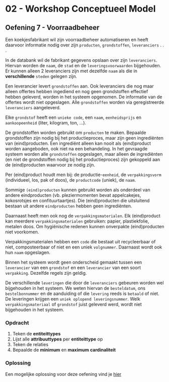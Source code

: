 # 02 - Workshop Conceptueel Model
## Oefening 7 - Voorraadbeheer
Een koekjesfabrikant wil zijn voorraadbeheer automatiseren en heeft daarvoor informatie nodig over zijn `producten`, `grondstoffen`, `leveranciers` . . . ​

In de databank wil de fabrikant gegevens opslaan over zijn `leveranciers`.​
Hiervan worden de `naam`, de `stad` en de `leveringsvoorwaarden` bijgehouden. Er kunnen alleen 2 leveranciers zijn met dezelfde `naam` als die in **verschillende** `steden` gelegen zijn. ​

Een leverancier levert `grondstoffen` aan. Ook leveranciers die nog maar alleen offertes hebben ingediend en nog geen grondstoffen effectief hebben geleverd, worden in het systeem opgenomen. De informatie van de offertes wordt niet opgeslagen.  Alle `grondstoffen` worden via geregistreerde `leveranciers` aangeleverd.​

Elke `grondstof` heeft een `unieke code`, een `naam`, `eenheidsprijs` en `aankoopeenheid` (liter, kilogram, ton, …).

De grondstoffen worden gebruikt om `producten` te maken. Bepaalde grondstoffen zijn nodig bij het productieproces, maar zijn geen ingrediënten van (eind)producten. Een ingrediënt alleen kan nooit als (eind)product worden aangeboden, ook niet na een behandeling. In het gevraagde systeem worden alle `grondstoffen` opgeslagen, maar alleen de ingrediënten (en niet de grondstoffen nodig bij het productieproces) zijn gekoppeld aan de (eind)producten waarvoor ze nodig zijn.​

Per (eind)product houdt men bij: de productie-`eenheid`, de `verpakkingsvorm` (individueel, los, pak of doos), de `productcode` (uniek), de `naam`.​

Sommige `(eind)producten` kunnen gebruikt worden als onderdeel van andere eindproducten (vb. pleziermomenten bevat appelcakejes, kokosrotsjes en confituurtaartjes). Die (eind)producten die uitsluitend bestaan uit andere `eindproducten` hebben geen ingrediënten.

Daarnaast heeft men ook nog de `verpakkingsmaterialen`. Elk (eind)product kan meerdere `verpakkingsmaterialen` gebruiken: papier, plastiekfolie, metalen doos. Om hygiënische redenen kunnen onverpakte (eind)producten niet voorkomen. ​

Verpakkingsmaterialen hebben een `code` die bestaat uit recycleerbaar of niet, composteerbaar of niet en een uniek `volgnummer`. Daarnaast wordt ook hun `naam` opgeslagen.​

Binnen het systeem wordt geen onderscheid gemaakt tussen een `leverancier` van een `grondstof` en een `leverancier` van een soort `verpakking`. Dezelfde regels zijn geldig. ​

De verschillende `leveringen` die door de `leveranciers` gebeuren worden wel bijgehouden in het systeem. We weten hiervan de `besteldatum`, ons `bestelbonnummer` en de aanduiding of die `levering` reeds is `betaald` of niet. De leveringen krijgen een `uniek oplopend leveringsnummer`. Welk `verpakkingsmateriaal` of `grondstof` juist geleverd werd, wordt niet bijgehouden in het systeem.

### Opdracht
1. Teken de **entiteittypes**
2. Lijst alle **attribuuttypes** per **entiteittype** op
3. Teken de relaties
4. Bepaalde de **minimum** en **maximum** **cardinaliteit**

### Oplossing
Een mogelijke oplossing voor deze oefening vind je [hier](../solutions/exercise-7.md)